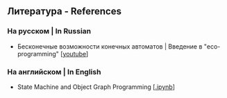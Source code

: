## Литература - References
### На русском | In Russian
- Бесконечные возможности конечных автоматов | Введение в "eco-programming" [[youtube](https://www.youtube.com/watch?v=6xzn78onzQk)]
### На английском | In English
- State Machine and Object Graph Programming [[.ipynb](https://github.com/ponyatov/OGP/blob/master/OGP.ipynb)]
